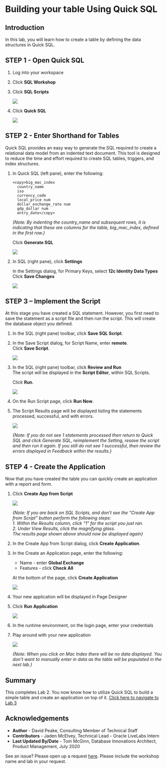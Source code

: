 # Building your table Using Quick SQL

## Introduction

In this lab, you will learn how to create a table by defining the data structures in Quick SQL.

## **STEP 1** - Open Quick SQL
1. Log into your workspace
2. Click **SQL Workshop**
3. Click **SQL Scripts**

    ![](images/go-sql-scripts.png " ")

4. Click **Quick SQL**

    ![](images/go-quick-sql.png " ")

## **STEP 2** - Enter Shorthand for Tables
Quick SQL provides an easy way to generate the SQL required to create a relational data model from an indented text document. This tool is designed to reduce the time and effort required to create SQL tables, triggers, and index structures.

1. In Quick SQL (left pane), enter the following:

    ```
    <copy>big_mac_index  
      country_name  
      iso
      currency_code
      local_price num
      dollar_exchange_rate num
      gdp_dollar num
      entry_date</copy>
    ```

    *{Note: By indenting the _country\_name_ and subsequent rows, it is indicating that these are columns for the table, _big\_mac\_index_, defined in the first row.}*

    Click **Generate SQL**

    ![](images/enter-table.png " ")

2. In SQL (right pane), click **Settings**

    In the Settings dialog, for Primary Keys, select **12c Identity Data Types**  
    Click **Save Changes**   

    ![](images/set-settings.png " ")

## **STEP 3** – Implement the Script
At this stage you have created a SQL statement. However, you first need to save the statement as a script file and then run the script. This will create the database object you defined.

1. In the SQL (right pane) toolbar, click **Save SQL Script**.
2. In the Save Script dialog, for Script Name, enter **remote**.   
    Click **Save Script**.

    ![](images/save-script.png " ")

3. In the SQL (right pane) toolbar, click **Review and Run**    
    The script will be displayed in the **Script Editor**, within SQL Scripts.

    Click **Run**.

    ![](images/run-script.png " ")

4. On the Run Script page, click **Run Now**.  
5. The Script Results page will be displayed listing the statements processed, successful, and with errors.

    ![](images/results.png " ")

    *{Note: If you do not see 1 statements processed then return to Quick SQL and click _Generate SQL_, reimplement the Setting, resave the script and then run it again. If you still do not see 1 successful, then review the errors displayed in Feedback within the results.}*

## **STEP 4** - Create the Application
Now that you have created the table you can quickly create an application with a report and form.

1. Click **Create App from Script**

    ![](images/go-create-app.png " ")

    *{Note: If you are back on SQL Scripts, and don’t see the “Create
App from Script” button perform the following steps:*   
    *1. Within the Results column, click “1” for the script you just ran.*  
    *2. Under View Results, click the magnifying glass*.  
    *The results page shown above should now be displayed again}*

2. In the Create App from Script dialog, click **Create Application**.
3. In the Create an Application page, enter the following:
    - Name - enter **Global Exchange**
    - Features - click **Check All**

    At the bottom of the page, click **Create Application**

    ![](images/set-create-app.png " ")

4. Your new application will be displayed in Page Designer
5. Click **Run Application**

    ![](images/run-app.png " ")

6. In the runtime environment, on the login page, enter your credentials
7. Play around with your new application

    ![](images/runtime-app.png " ")

    *{Note: When you click on Mac Index there will be no data displayed. You don't want to manually enter in data as the table will be populated in the next lab.}*

## **Summary**
This completes Lab 2. You now know how to utilize Quick SQL to build a simple table and create an application on top of it. [Click here to navigate to Lab 3](?lab=lab-3-populating-table)

## **Acknowledgements**

 - **Author** -  David Peake, Consulting Member of Technical Staff
 - **Contributors** - Jaden McElvey, Technical Lead - Oracle LiveLabs Intern
 - **Last Updated By/Date** - Tom McGinn, Database Innovations Architect, Product Management, July 2020

See an issue? Please open up a request [here](https://github.com/oracle/learning-library/issues). Please include the workshop name and lab in your request.
